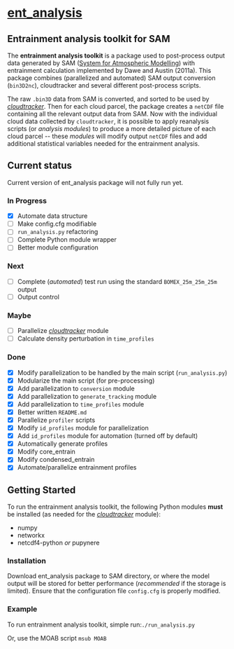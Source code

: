 [ent_analysis](https://github.com/lorenghoh/ent_analysis "ent_analysis")
==========

## Entrainment analysis toolkit for SAM ##
The **entrainment analysis toolkit** is a package used to post-process output data generated by SAM ([System for Atmospheric Modelling](http://rossby.msrc.sunysb.edu/~marat/SAM.html)) with entrainment calculation implemented by Dawe and Austin (2011a). This package combines (parallelized and automated) SAM output conversion (```bin3D2nc```), cloudtracker and several different post-process scripts. 

 The raw ```.bin3D``` data from SAM is converted, and sorted to be used by  [*cloudtracker*](https://github.com/freedryk/cloudtracker). Then for each cloud parcel, the package creates a ```netCDF``` file containing all the relevant output data from SAM. Now with the individual cloud data collected by ```cloudtracker```, it is possible to apply reanalysis scripts (or *analysis modules*) to produce a more detailed picture of each cloud parcel -- these *modules* will modify output ```netCDF``` files and add additional statistical variables needed for the entrainment analysis. 

## Current status ##
Current version of ent_analysis package will not fully run yet. 

### In Progress ###
- [x] Automate data structure
- [ ] Make config.cfg modifiable
- [ ] ```run_analysis.py``` refactoring
- [ ] Complete Python module wrapper 
- [ ] Better module configuration

### Next ###
- [ ] Complete (*automated*) test run using the standard ```BOMEX_25m_25m_25m``` output
- [ ] Output control

### Maybe ###
- [ ] Parallelize [*cloudtracker*](https://github.com/freedryk/cloudtracker) module 
- [ ] Calculate density perturbation in ```time_profiles```

### Done ###
- [x] Modify parallelization to be handled by the main script (```run_analysis.py```)
- [x] Modularize the main script (for pre-processing)
- [x] Add parallelization to ```conversion``` module
- [x] Add parallelization to ```generate_tracking``` module
- [x] Add parallelization to ```time_profiles``` module
- [x] Better written ```README.md```
- [x] Parallelize ```profiler``` scripts
- [x] Modify ```id_profiles``` module for parallelization
- [x] Add ```id_profiles``` module for automation (turned off by default)
- [x] Automatically generate profiles
- [x] Modify core_entrain
- [x] Modify condensed_entrain
- [x] Automate/parallelize entrainment profiles

## Getting Started ##
 To run the entrainment analysis toolkit, the following Python modules **must** be installed (as needed for the [*cloudtracker*](https://github.com/freedryk/cloudtracker) module):

- numpy
- networkx
- netcdf4-python *or* pupynere

### Installation ###
Download ent_analysis package to SAM directory, or where the model output will be stored for better performance (*recommended* if the storage is limited). Ensure that the configuration file ```config.cfg``` is properly modified. 

### Example ###
 To run entrainment analysis toolkit, simple run:```./run_analysis.py```

Or, use the MOAB script ```msub MOAB```